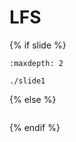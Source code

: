 # <i class="fab fa-git"></i> LFS
{% if slide %}
<!-- BUILDING THE SLIDES -->
```{toctree}
:maxdepth: 2

./slide1

```
{% else %}
<!-- BUILDING THE PAGES -->
<!-- build the page content here -->
```{include} ./slide1.md
```
{% endif %}
